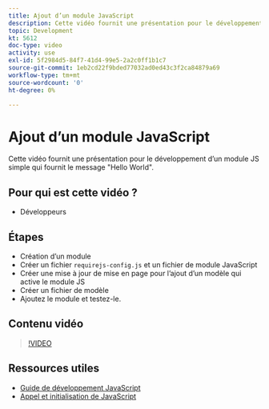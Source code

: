 ```yaml
---
title: Ajout d’un module JavaScript
description: Cette vidéo fournit une présentation pour le développement d’un module JS simple qui fournit le message "Hello World".
topic: Development
kt: 5612
doc-type: video
activity: use
exl-id: 5f2984d5-84f7-41d4-99e5-2a2c0ff1b1c7
source-git-commit: 1eb2cd22f9bded77032ad0ed43c3f2ca84879a69
workflow-type: tm+mt
source-wordcount: '0'
ht-degree: 0%

---
```


# Ajout d’un module JavaScript

Cette vidéo fournit une présentation pour le développement d’un module JS simple qui fournit le message &quot;Hello World&quot;.

## Pour qui est cette vidéo ?

- Développeurs

## Étapes

- Création d’un module
- Créer un fichier `requirejs-config.js` et un fichier de module JavaScript
- Créer une mise à jour de mise en page pour l’ajout d’un modèle qui active le module JS
- Créer un fichier de modèle
- Ajoutez le module et testez-le.

## Contenu vidéo

>[!VIDEO](https://video.tv.adobe.com/v/35790?quality=12&learn=on)

## Ressources utiles

- [Guide de développement JavaScript](https://devdocs.magento.com/guides/v2.4/javascript-dev-guide/bk-javascript-dev-guide.html)
- [Appel et initialisation de JavaScript](https://devdocs.magento.com/guides/v2.4/javascript-dev-guide/javascript/js_init.html)
